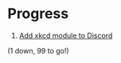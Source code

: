 # Progress

1. [Add xkcd module to Discord](https://github.com/the-vision/jarvis-discord/pull/1)

(1 down, 99 to go!)
